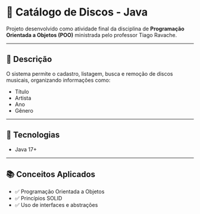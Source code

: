 # 🎵 Catálogo de Discos - Java

Projeto desenvolvido como atividade final da disciplina de **Programação Orientada a Objetos (POO)** ministrada pelo professor Tiago Ravache.

---

## 📌 Descrição

O sistema permite o cadastro, listagem, busca e remoção de discos musicais, organizando informações como:

- Título  
- Artista  
- Ano  
- Gênero  

---

## 🧱 Tecnologias

- Java 17+

---

## 📚 Conceitos Aplicados

- ✅ Programação Orientada a Objetos  
- ✅ Princípios SOLID  
- ✅ Uso de interfaces e abstrações

